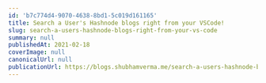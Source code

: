 ```yaml
---
id: 'b7c774d4-9070-4638-8bd1-5c019d161165'
title: Search a User's Hashnode blogs right from your VSCode!
slug: search-a-users-hashnode-blogs-right-from-your-vs-code
summary: null
publishedAt: 2021-02-18
coverImage: null
canonicalUrl: null
publicationUrl: https://blogs.shubhamverma.me/search-a-users-hashnode-blogs-right-from-your-vscode
---
```

